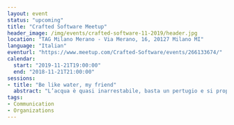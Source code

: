 ```yaml
---
layout: event
status: "upcoming"
title: "Crafted Software Meetup"
header_image: /img/events/crafted-software-11-2019/header.jpg
location: "TAG Milano Merano - Via Merano, 16, 20127 Milano MI"
language: "Italian"
eventurl: "https://www.meetup.com/Crafted-Software/events/266133674/"
calendar:
  start: "2019-11-21T19:00:00"
  end: "2018-11-21T21:00:00"
sessions:
- title: "Be like water, my friend"
  abstract: "L’acqua è quasi inarrestabile, basta un pertugio e si propaga. Basta un po’ di pressione e con facilità il pertugio diventa una voragine e lascia spazio ad una piena. La conoscenza e l’esperienza in un team possono essere come l’acqua. Il sapere deve poter scorrere senza freni, con solo degli argini che lo guidino al fine di evitare un’inondazione. È possibile strutturare un’organizzazione al fine di garantire la diffusione del sapere? Quali sono i processi e gli strumenti che possiamo mettere in campo per essere certi che conoscenza ed esperienza siano diffuse, ma anche che non vi sia un’inondazione? Lasciatevi trasportare da Mauro nei meandri di Particular Software, per scoprire come una realtà “dispersa” su 17 time zone gestisce collaborazione e condivisione del sapere. Analizzeremo sia i processi, che ci siamo creati, che gli strumenti digitali che usiamo quotidianamente."
tags:
- Communication
- Organizations
---
```

